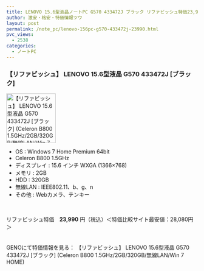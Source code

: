 ```yaml
---
title: LENOVO 15.6型液晶ノートPC G570 433472J ブラック リファビッシュ特価23,990円！
author: 激安・格安・特価情報ツウ
layout: post
permalink: /note_pc/lenovo-156pc-g570-433472j-23990.html
pvc_views:
  - 2538
categories:
  - ノートPC
---
```

### 【リファビッシュ】 LENOVO 15.6型液晶 G570 433472J [ブラック]

<div class="img-bg2 img_L">
  <img border="0" alt="【リファビッシュ】 LENOVO 15.6型液晶 G570 433472J [ブラック] (Celeron B800 1.5GHz/2GB/320GB/無線LAN/Win 7 HOME) " src="http://i2.wp.com/geno.co.jp/Goods/ImgGA12010590_M.jpg?w=130"width="130" data-recalc-dims="1" /><br /> <img border="0" src="http://i1.wp.com/www10.a8.net/0.gif?resize=1%2C1" alt="" data-recalc-dims="1" />
</div>

<!--more-->

  * OS : Windows 7 Home Premium 64bit
  * Celeron B800 1.5GHz
  * ディスプレイ : 15.6 インチ WXGA (1366&#215;768)
  * メモリ : 2GB
  * HDD : 320GB
  * 無線LAN : IEEE802.11、b、g、n
  * その他 : Webカメラ、テンキー

<br clear="all" /> 

リファビッシュ特価　<span class="tokka-price"><strong>23,990</strong></span> 円（税込）＜特価比較サイト最安値：28,080円＞

　  
GENOにて特価情報を見る： <span class="fs150p">【リファビッシュ】 LENOVO 15.6型液晶 G570 433472J [ブラック] (Celeron B800 1.5GHz/2GB/320GB/無線LAN/Win 7 HOME) </span>